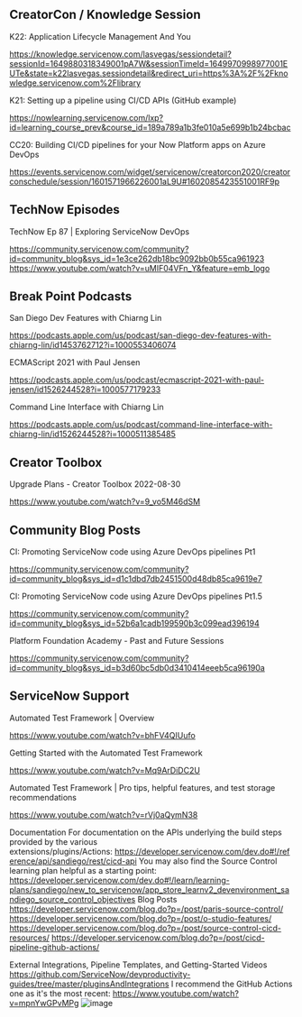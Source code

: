 ## CreatorCon / Knowledge Session

K22: Application Lifecycle Management And You

https://knowledge.servicenow.com/lasvegas/sessiondetail?sessionId=1649880318349001pA7W&sessionTimeId=1649970998977001EUTe&state=k22lasvegas.sessiondetail&redirect_uri=https%3A%2F%2Fknowledge.servicenow.com%2Flibrary

K21: Setting up a pipeline using CI/CD APIs (GitHub example)

https://nowlearning.servicenow.com/lxp?id=learning_course_prev&course_id=189a789a1b3fe010a5e699b1b24bcbac

CC20: Building CI/CD pipelines for your Now Platform apps on Azure DevOps

https://events.servicenow.com/widget/servicenow/creatorcon2020/creatorconschedule/session/1601571966226001aL9U#1602085423551001RF9p

## TechNow Episodes

TechNow Ep 87 | Exploring ServiceNow DevOps

https://community.servicenow.com/community?id=community_blog&sys_id=1e3ce262db18bc9092bb0b55ca961923
https://www.youtube.com/watch?v=uMIF04VFn_Y&feature=emb_logo

## Break Point Podcasts

San Diego Dev Features with Chiarng Lin

https://podcasts.apple.com/us/podcast/san-diego-dev-features-with-chiarng-lin/id1453762712?i=1000553406074

ECMAScript 2021 with Paul Jensen

https://podcasts.apple.com/us/podcast/ecmascript-2021-with-paul-jensen/id1526244528?i=1000577179233

Command Line Interface with Chiarng Lin

https://podcasts.apple.com/us/podcast/command-line-interface-with-chiarng-lin/id1526244528?i=1000511385485

## Creator Toolbox

Upgrade Plans - Creator Toolbox 2022-08-30

https://www.youtube.com/watch?v=9_vo5M46dSM

## Community Blog Posts

CI: Promoting ServiceNow code using Azure DevOps pipelines Pt1

https://community.servicenow.com/community?id=community_blog&sys_id=d1c1dbd7db2451500d48db85ca9619e7

CI: Promoting ServiceNow code using Azure DevOps pipelines Pt1.5

https://community.servicenow.com/community?id=community_blog&sys_id=52b6a1cadb199590b3c099ead396194

Platform Foundation Academy - Past and Future Sessions

https://community.servicenow.com/community?id=community_blog&sys_id=b3d60bc5db0d3410414eeeb5ca96190a

## ServiceNow Support

Automated Test Framework | Overview

https://www.youtube.com/watch?v=bhFV4QIUufo

Getting Started with the Automated Test Framework

https://www.youtube.com/watch?v=Mq9ArDiDC2U

Automated Test Framework | Pro tips, helpful features, and test storage recommendations

https://www.youtube.com/watch?v=rVj0aQymN38






Documentation
For documentation on the APIs underlying the build steps provided by the various extensions/plugins/Actions: https://developer.servicenow.com/dev.do#!/reference/api/sandiego/rest/cicd-api
You may also find the Source Control learning plan helpful as a starting point:  https://developer.servicenow.com/dev.do#!/learn/learning-plans/sandiego/new_to_servicenow/app_store_learnv2_devenvironment_sandiego_source_control_objectives
Blog Posts
https://developer.servicenow.com/blog.do?p=/post/paris-source-control/
https://developer.servicenow.com/blog.do?p=/post/o-studio-features/
https://developer.servicenow.com/blog.do?p=/post/source-control-cicd-resources/
https://developer.servicenow.com/blog.do?p=/post/cicd-pipeline-github-actions/

External Integrations, Pipeline Templates, and Getting-Started Videos
https://github.com/ServiceNow/devproductivity-guides/tree/master/pluginsAndIntegrations
I recommend the GitHub Actions one as it's the most recent: https://www.youtube.com/watch?v=mpnYwGPvMPg
![image](https://user-images.githubusercontent.com/4613820/189232397-4ca8f607-8605-42ff-bcd3-e186185a62cc.png)

